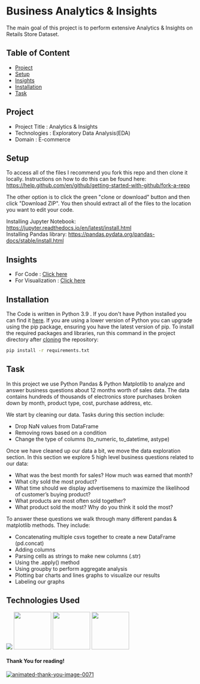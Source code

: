 
# Business Analytics & Insights
The main goal of this project is to perform extensive Analytics & Insights on Retails Store Dataset.  

## Table of Content
  * [Project](#project)
  * [Setup](#setup)
  * [Insights](#insights)
  * [Installation](#installation)
  * [Task](#task)

## Project
* Project Title : Analytics & Insights
* Technologies : Exploratory Data Analysis(EDA)
* Domain : E-commerce

## Setup

To access all of the files I recommend you fork this repo and then clone it locally. Instructions on how to do this can be found here: https://help.github.com/en/github/getting-started-with-github/fork-a-repo

The other option is to click the green "clone or download" button and then click "Download ZIP". You then should extract all of the files to the location you want to edit your code.

Installing Jupyter Notebook: https://jupyter.readthedocs.io/en/latest/install.html <br/>
Installing Pandas library: https://pandas.pydata.org/pandas-docs/stable/install.html

## Insights
* For Code : [Click here](https://drive.google.com/file/d/1X-Kug6C2FP67yzAfdSQLwXMtWeX7Ouii/view?usp=sharing)
* For Visualization : [Click here](https://public.tableau.com/app/profile/vaishno.kumar/viz/InsightsVisualization/Dashboard1?publish=yes)


## Installation
The Code is written in Python 3.9 . If you don't have Python installed you can find it [here](https://www.python.org/downloads/). If you are using a lower version of Python you can upgrade using the pip package, ensuring you have the latest version of pip. To install the required packages and libraries, run this command in the project directory after [cloning](https://www.howtogeek.com/451360/how-to-clone-a-github-repository/) the repository:
```bash
pip install -r requirements.txt
```

## Task
In this project we use Python Pandas & Python Matplotlib to analyze and answer business questions about 12 months worth of sales data. The data contains hundreds of thousands of electronics store purchases broken down by month, product type, cost, purchase address, etc. 

We start by cleaning our data. Tasks during this section include:
- Drop NaN values from DataFrame
- Removing rows based on a condition
- Change the type of columns (to_numeric, to_datetime, astype)

Once we have cleaned up our data a bit, we move the data exploration section. In this section we explore 5 high level business questions related to our data:
- What was the best month for sales? How much was earned that month?
- What city sold the most product?
- What time should we display advertisemens to maximize the likelihood of customer’s buying product?
- What products are most often sold together?
- What product sold the most? Why do you think it sold the most?

To answer these questions we walk through many different pandas & matplotlib methods. They include:
- Concatenating multiple csvs together to create a new DataFrame (pd.concat)
- Adding columns
- Parsing cells as strings to make new columns (.str)
- Using the .apply() method
- Using groupby to perform aggregate analysis
- Plotting bar charts and lines graphs to visualize our results
- Labeling our graphs

## Technologies Used

![](https://forthebadge.com/images/badges/made-with-python.svg)
[<img target="_blank" src="https://img.icons8.com/color/48/000000/tableau-software.png" width=100>](https://www.tableau.com/)
[<img target="_blank" src="https://img.icons8.com/color/48/null/pandas.png" width=100>](https://pandas.pydata.org/)
[<img target="_blank" src="https://upload.wikimedia.org/wikipedia/commons/thumb/8/84/Matplotlib_icon.svg/2048px-Matplotlib_icon.svg.png" width=100>](https://pandas.pydata.org/)

#### Thank You for reading!
<a href="https://www.animatedimages.org/cat-thank-you-466.htm"><img src="https://www.animatedimages.org/data/media/466/animated-thank-you-image-0071.gif" border="0" alt="animated-thank-you-image-0071" /></a>
